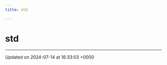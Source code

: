 ```yaml
---
title: std

---
```


# std








-------------------------------

Updated on 2024-07-14 at 16:33:03 +0000